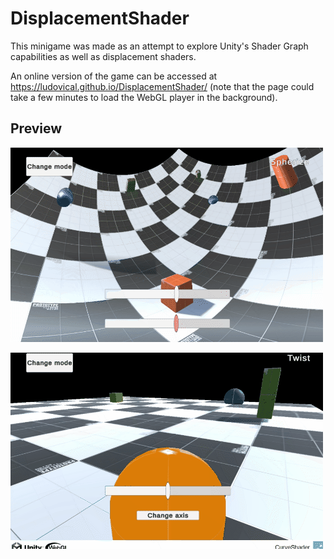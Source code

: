 # DisplacementShader
This minigame was made as an attempt to explore Unity's Shader Graph capabilities as well as displacement shaders.

An online version of the game can be accessed at https://ludovical.github.io/DisplacementShader/
(note that the page could take a few minutes to load the WebGL player in the background).

## Preview
![Demo1 gif](https://github.com/LudovicAL/CurveShader/blob/main/Demo1.gif?raw=true)

![Demo2 gif](https://github.com/LudovicAL/CurveShader/blob/main/Demo2.gif?raw=true)
